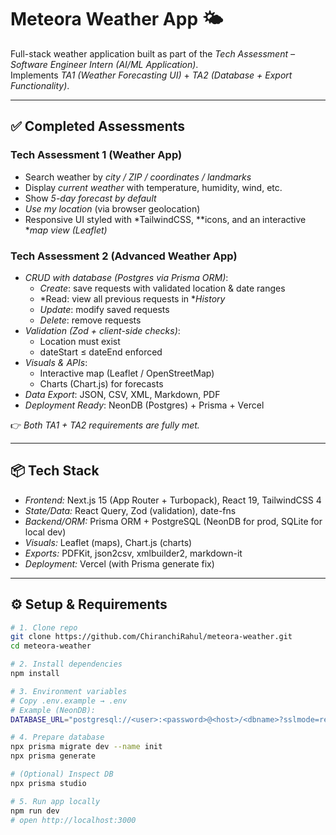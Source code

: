 # Meteora Weather App 🌤

Full-stack weather application built as part of the *Tech Assessment – Software Engineer Intern (AI/ML Application)*.  
Implements *TA1 (Weather Forecasting UI)* + *TA2 (Database + Export Functionality)*.

---

## ✅ Completed Assessments

### Tech Assessment 1 (Weather App)
- Search weather by *city / ZIP / coordinates / landmarks*
- Display *current weather* with temperature, humidity, wind, etc.
- Show *5-day forecast by default*
- *Use my location* (via browser geolocation)
- Responsive UI styled with *TailwindCSS, **icons, and an interactive **map view (Leaflet)*

### Tech Assessment 2 (Advanced Weather App)
- *CRUD with database (Postgres via Prisma ORM)*:
  - *Create*: save requests with validated location & date ranges  
  - *Read: view all previous requests in **History*  
  - *Update*: modify saved requests  
  - *Delete*: remove requests  
- *Validation (Zod + client-side checks)*:
  - Location must exist  
  - dateStart ≤ dateEnd enforced  
- *Visuals & APIs*:
  - Interactive map (Leaflet / OpenStreetMap)  
  - Charts (Chart.js) for forecasts  
- *Data Export*: JSON, CSV, XML, Markdown, PDF  
- *Deployment Ready*: NeonDB (Postgres) + Prisma + Vercel

👉 *Both TA1 + TA2 requirements are fully met.*

---

## 📦 Tech Stack
- *Frontend:* Next.js 15 (App Router + Turbopack), React 19, TailwindCSS 4  
- *State/Data:* React Query, Zod (validation), date-fns  
- *Backend/ORM:* Prisma ORM + PostgreSQL (NeonDB for prod, SQLite for local dev)  
- *Visuals:* Leaflet (maps), Chart.js (charts)  
- *Exports:* PDFKit, json2csv, xmlbuilder2, markdown-it  
- *Deployment:* Vercel (with Prisma generate fix)

---

## ⚙ Setup & Requirements

```bash
# 1. Clone repo
git clone https://github.com/ChiranchiRahul/meteora-weather.git
cd meteora-weather

# 2. Install dependencies
npm install

# 3. Environment variables
# Copy .env.example → .env
# Example (NeonDB):
DATABASE_URL="postgresql://<user>:<password>@<host>/<dbname>?sslmode=require"

# 4. Prepare database
npx prisma migrate dev --name init
npx prisma generate

# (Optional) Inspect DB
npx prisma studio

# 5. Run app locally
npm run dev
# open http://localhost:3000
